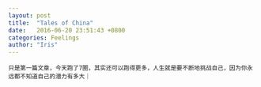 ```yaml
---
layout: post
title:  "Tales of China"
date:   2016-06-20 23:51:43 +0800
categories: Feelings
author: "Iris"
---
```



    只是第一篇文章，今天跑了7圈，其实还可以跑得更多，人生就是要不断地挑战自己，因为你永远都不知道自己的潜力有多大｜